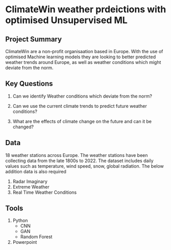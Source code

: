 # ClimateWin weather prdeictions with optimised Unsupervised ML

## Project Summary
ClimateWin are a non-profit organisaation based in Europe. With the use of optimised Machine learning models they are looking to better predicted weather trends around Europe, as well as weather conditions which might deviate from the norm.

## Key Questions

1. Can we identify Weather conditions which deviate from the norm?

2. Can we use the current climate trends to predict future weather conditions?

3. What are the effects of climate change on the future and can it be changed?



## Data 

18 weather stations across Europe. The weather stations have been collecting data from the late 1800s to 2022. The dataset includes daily values such as temperature, wind speed, snow, global radiation.
The below addition data is also required 

1. Radar Imaginary
2. Extreme Weather
3. Real Time Weather Conditions


## Tools
1. Python
   - CNN
   - GAN
   - Random Forest
3. Powerpoint
